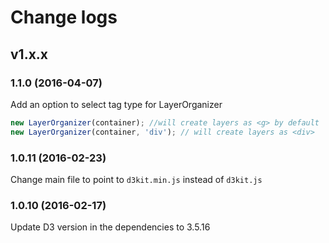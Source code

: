 # Change logs

## v1.x.x

### 1.1.0 (2016-04-07)

Add an option to select tag type for LayerOrganizer

```javascript
new LayerOrganizer(container); //will create layers as <g> by default
new LayerOrganizer(container, 'div'); // will create layers as <div>
```

### 1.0.11 (2016-02-23)

Change main file to point to `d3kit.min.js` instead of `d3kit.js`

### 1.0.10 (2016-02-17)

Update D3 version in the dependencies to 3.5.16

